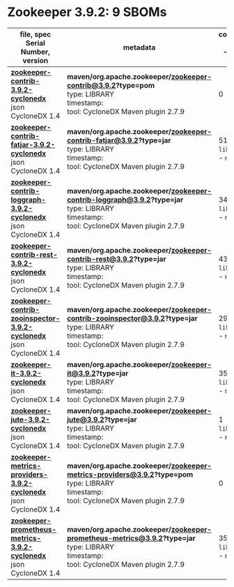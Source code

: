 Zookeeper 3.9.2: 9 SBOMs
=======

| file, spec<br>Serial Number, version| metadata | components<br>by type<br>- libs purl types |
| ----------------------------------- | -------- | ------------------------------------------ |
| **[zookeeper-contrib-3.9.2-cyclonedx](maven/org.apache.zookeeper/zookeeper-contrib/3.9.2/zookeeper-contrib-3.9.2-cyclonedx.json)**<br>json CycloneDX 1.4 | **maven/org.apache.zookeeper/zookeeper-contrib@3.9.2?type=pom**<br>type: LIBRARY<br>timestamp: <br>tool: CycloneDX Maven plugin 2.7.9 | 0 |
| **[zookeeper-contrib-fatjar-3.9.2-cyclonedx](maven/org.apache.zookeeper/zookeeper-contrib-fatjar/3.9.2/zookeeper-contrib-fatjar-3.9.2-cyclonedx.json)**<br>json CycloneDX 1.4 | **maven/org.apache.zookeeper/zookeeper-contrib-fatjar@3.9.2?type=jar**<br>type: LIBRARY<br>timestamp: <br>tool: CycloneDX Maven plugin 2.7.9 | 51<br>`library`: 51 <br>- `maven`: 51  |
| **[zookeeper-contrib-loggraph-3.9.2-cyclonedx](maven/org.apache.zookeeper/zookeeper-contrib-loggraph/3.9.2/zookeeper-contrib-loggraph-3.9.2-cyclonedx.json)**<br>json CycloneDX 1.4 | **maven/org.apache.zookeeper/zookeeper-contrib-loggraph@3.9.2?type=jar**<br>type: LIBRARY<br>timestamp: <br>tool: CycloneDX Maven plugin 2.7.9 | 34<br>`library`: 34 <br>- `maven`: 34  |
| **[zookeeper-contrib-rest-3.9.2-cyclonedx](maven/org.apache.zookeeper/zookeeper-contrib-rest/3.9.2/zookeeper-contrib-rest-3.9.2-cyclonedx.json)**<br>json CycloneDX 1.4 | **maven/org.apache.zookeeper/zookeeper-contrib-rest@3.9.2?type=jar**<br>type: LIBRARY<br>timestamp: <br>tool: CycloneDX Maven plugin 2.7.9 | 43<br>`library`: 43 <br>- `maven`: 43  |
| **[zookeeper-contrib-zooinspector-3.9.2-cyclonedx](maven/org.apache.zookeeper/zookeeper-contrib-zooinspector/3.9.2/zookeeper-contrib-zooinspector-3.9.2-cyclonedx.json)**<br>json CycloneDX 1.4 | **maven/org.apache.zookeeper/zookeeper-contrib-zooinspector@3.9.2?type=jar**<br>type: LIBRARY<br>timestamp: <br>tool: CycloneDX Maven plugin 2.7.9 | 29<br>`library`: 29 <br>- `maven`: 29  |
| **[zookeeper-it-3.9.2-cyclonedx](maven/org.apache.zookeeper/zookeeper-it/3.9.2/zookeeper-it-3.9.2-cyclonedx.json)**<br>json CycloneDX 1.4 | **maven/org.apache.zookeeper/zookeeper-it@3.9.2?type=jar**<br>type: LIBRARY<br>timestamp: <br>tool: CycloneDX Maven plugin 2.7.9 | 35<br>`library`: 35 <br>- `maven`: 35  |
| **[zookeeper-jute-3.9.2-cyclonedx](maven/org.apache.zookeeper/zookeeper-jute/3.9.2/zookeeper-jute-3.9.2-cyclonedx.json)**<br>json CycloneDX 1.4 | **maven/org.apache.zookeeper/zookeeper-jute@3.9.2?type=jar**<br>type: LIBRARY<br>timestamp: <br>tool: CycloneDX Maven plugin 2.7.9 | 1<br>`library`: 1 <br>- `maven`: 1  |
| **[zookeeper-metrics-providers-3.9.2-cyclonedx](maven/org.apache.zookeeper/zookeeper-metrics-providers/3.9.2/zookeeper-metrics-providers-3.9.2-cyclonedx.json)**<br>json CycloneDX 1.4 | **maven/org.apache.zookeeper/zookeeper-metrics-providers@3.9.2?type=pom**<br>type: LIBRARY<br>timestamp: <br>tool: CycloneDX Maven plugin 2.7.9 | 0 |
| **[zookeeper-prometheus-metrics-3.9.2-cyclonedx](maven/org.apache.zookeeper/zookeeper-prometheus-metrics/3.9.2/zookeeper-prometheus-metrics-3.9.2-cyclonedx.json)**<br>json CycloneDX 1.4 | **maven/org.apache.zookeeper/zookeeper-prometheus-metrics@3.9.2?type=jar**<br>type: LIBRARY<br>timestamp: <br>tool: CycloneDX Maven plugin 2.7.9 | 35<br>`library`: 35 <br>- `maven`: 35  |
